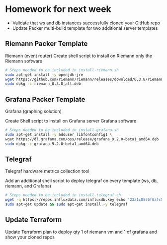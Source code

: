 # Homework for next week

* Validate that ws and db instances successfully cloned your GitHub repo
* Update Packer multi-build template for two additional server templates

## Riemann Packer Template

Riemann (event router)
Create shell script to install on Riemann only the Riemann software

```bash
# Steps needed to be included in install-riemann.sh 
sudo apt-get install -y openjdk-jre 
wget https://github.com/riemann/riemann/releases/download/0.3.8/riemann_0.3.8_all.deb
sudo dpkg -i riemann_0.3.8_all.deb
```

## Grafana Packer Template

Grafana (graphing solution)

Create Shell script to install on Grafana server Grafana software

```bash
# Steps needed to be included in install-grafana.sh
sudo apt-get install -y adduser libfontconfig1 \
wget https://dl.grafana.com/oss/release/grafana_9.2.0~beta1_amd64.deb
sudo dpkg -i grafana_9.2.0~beta1_amd64.deb
```

## Telegraf

Telegraf hardware metrics collection tool

Add an additional shell script to deploy telegraf on every template (ws, db, riemann, and Grafana)

```bash
# Steps needed to be included in install-telegraf.sh
wget -q https://repos.influxdata.com/influxdb.key echo '23a1c8836f0afc5ed24e0486339d7cc8f6790b83886c4c96995b88a061c5bb5d influxdb.key' | sha256sum -c && cat influxdb.key | gpg --dearmor | sudo tee /etc/apt/trusted.gpg.d/influxdb.gpg > /dev/null echo 'deb [signed-by=/etc/apt/trusted.gpg.d/influxdb.gpg] https://repos.influxdata.com/debian stable main' | sudo tee /etc/apt/sources.list.d/influxdata.list
sudo apt-get update && sudo apt-get install -y telegraf
```

## Update Terraform

Update Terraform plan to deploy qty 1 of riemann vm and 1 of grafana and show your cloned repos
